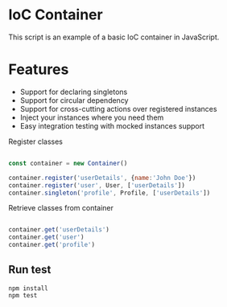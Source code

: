 # IoC Container

This script is an example of a basic IoC container in JavaScript.

# Features
*  Support for declaring singletons
*  Support for circular dependency
*  Support for cross-cutting actions over registered instances 
*  Inject your instances where you need them
*  Easy integration testing with mocked instances support

Register classes

```javascript

const container = new Container()

container.register('userDetails', {name:'John Doe'})
container.register('user', User, ['userDetails']) 
container.singleton('profile', Profile, ['userDetails'])

```

Retrieve classes from container


```javascript

container.get('userDetails')
container.get('user') 
container.get('profile')

```

## Run test

```
npm install
npm test
```